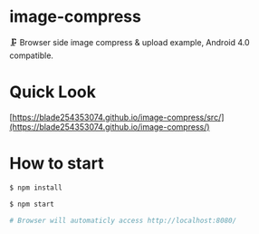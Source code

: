 # image-compress
🗜 Browser side image compress &amp; upload example, Android 4.0 compatible.

# Quick Look 

[https://blade254353074.github.io/image-compress/src/](https://blade254353074.github.io/image-compress/)

# How to start

```bash
$ npm install

$ npm start

# Browser will automaticly access http://localhost:8080/
```
